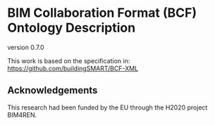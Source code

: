 # BIM Collaboration Format (BCF) Ontology Description

version 0.7.0

This work is based on the specification in: https://github.com/buildingSMART/BCF-XML

## Acknowledgements

This research had been funded by the EU through the H2020 project BIM4REN.
